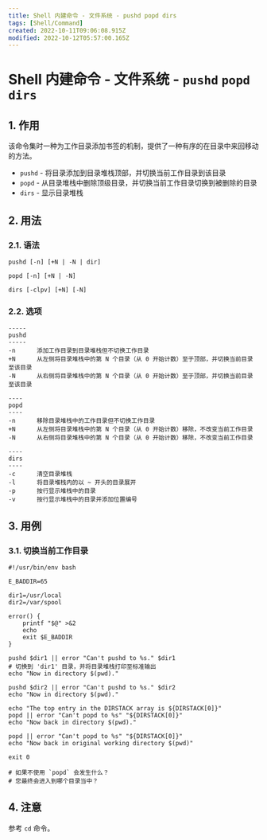 ```yaml
---
title: Shell 内建命令 - 文件系统 - pushd popd dirs
tags: [Shell/Command]
created: 2022-10-11T09:06:08.915Z
modified: 2022-10-12T05:57:00.165Z
---
```


# Shell 内建命令 - 文件系统 - `pushd` `popd` `dirs`

## 1. 作用

该命令集时一种为工作目录添加书签的机制，提供了一种有序的在目录中来回移动的方法。

- `pushd` - 将目录添加到目录堆栈顶部，并切换当前工作目录到该目录
- `popd` - 从目录堆栈中删除顶级目录，并切换当前工作目录切换到被删除的目录
- `dirs` - 显示目录堆栈


## 2. 用法

### 2.1. 语法

```shell
pushd [-n] [+N | -N | dir]

popd [-n] [+N | -N]

dirs [-clpv] [+N] [-N]
```

### 2.2. 选项

```
-----
pushd
-----
-n      添加工作目录到目录堆栈但不切换工作目录
+N      从左侧将目录堆栈中的第 N 个目录（从 0 开始计数）至于顶部，并切换当前目录至该目录
-N      从右侧将目录堆栈中的第 N 个目录（从 0 开始计数）至于顶部，并切换当前目录至该目录

----
popd
----
-n      移除目录堆栈中的工作目录但不切换工作目录
+N      从左侧将目录堆栈中的第 N 个目录（从 0 开始计数）移除，不改变当前工作目录
-N      从右侧将目录堆栈中的第 N 个目录（从 0 开始计数）移除，不改变当前工作目录

----
dirs
----
-c      清空目录堆栈
-l      将目录堆栈内的以 ~ 开头的目录展开
-p      按行显示堆栈中的目录
-v      按行显示堆栈中的目录并添加位置编号
```

## 3. 用例

### 3.1. 切换当前工作目录

```shell
#!/usr/bin/env bash

E_BADDIR=65

dir1=/usr/local
dir2=/var/spool

error() {
    printf "$@" >&2
    echo
    exit $E_BADDIR
}

pushd $dir1 || error "Can't pushd to %s." $dir1
# 切换到 'dir1' 目录，并将目录堆栈打印至标准输出
echo "Now in directory $(pwd)."

pushd $dir2 || error "Can't pushd to %s." $dir2
echo "Now in directory $(pwd)."

echo "The top entry in the DIRSTACK array is ${DIRSTACK[0]}"
popd || error "Can't popd to %s" "${DIRSTACK[0]}"
echo "Now back in directory $(pwd)."

popd || error "Can't popd to %s" "${DIRSTACK[0]}"
echo "Now back in original working directory $(pwd)"

exit 0

# 如果不使用 `popd` 会发生什么？
# 您最终会进入到哪个目录当中？
```

## 4. 注意

参考 `cd` 命令。
